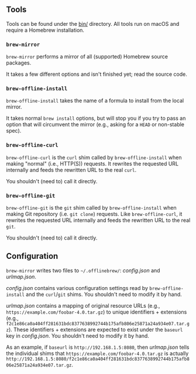 ## Tools

Tools can be found under the [bin/](bin/) directory. All tools run on macOS and require
a Homebrew installation.

### `brew-mirror`

`brew-mirror` performs a mirror of all (supported) Homebrew source packages.

It takes a few different options and isn't finished yet; read the source code.

### `brew-offline-install`

`brew-offline-install` takes the name of a formula to install from the local mirror.

It takes normal `brew install` options, but will stop you if you try to pass an option
that will circumvent the mirror (e.g., asking for a `HEAD` or non-stable spec).

### `brew-offline-curl`

`brew-offline-curl` is the `curl` shim called by `brew-offline-install` when making "normal"
(i.e., HTTP(S)) requests. It rewrites the requested URL internally and feeds the rewritten URL to
the real `curl`.

You shouldn't (need to) call it directly.

### `brew-offline-git`

`brew-offline-git` is the `git` shim called by `brew-offline-install` when making Git repository
(i.e. `git clone`) requests. Like `brew-offline-curl`, it rewrites the requested URL
internally and feeds the rewritten URL to the real `git`.

You shouldn't (need to) call it directly.

## Configuration

`brew-mirror` writes two files to `~/.offlinebrew/`: *config.json* and *urlmap.json*.

*config.json* contains various configuration settings read by `brew-offline-install` and the
`curl`/`git` shims. You shouldn't need to modify it by hand.

*urlmap.json* contains a mapping of original resource URLs
(e.g., `https://example.com/foobar-4.0.tar.gz`) to unique identifiers + extensions
(e.g., `f2c1e86ca0a404ff281631bdc8377638992744b175afb806e25871a24a934e07.tar.gz`). These
identifiers + extensions are expected to exist under the `baseurl` key in *config.json*.
You shouldn't need to modify it by hand.

As an example, if `baseurl` is `http://192.168.1.5:8080`, then *urlmap.json* tells the individual
shims that `https://example.com/foobar-4.0.tar.gz` is actually
`http://192.168.1.5:8080/f2c1e86ca0a404ff281631bdc8377638992744b175afb806e25871a24a934e07.tar.gz`.
